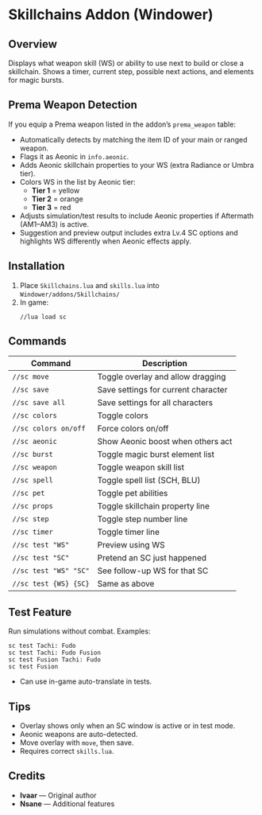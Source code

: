 

# Skillchains Addon (Windower)

## Overview
Displays what weapon skill (WS) or ability to use next to build or close a skillchain. Shows a timer, current step, possible next actions, and elements for magic bursts.

## Prema Weapon Detection
If you equip a Prema weapon listed in the addon’s `prema_weapon` table:

- Automatically detects by matching the item ID of your main or ranged weapon.
- Flags it as Aeonic in `info.aeonic`.
- Adds Aeonic skillchain properties to your WS (extra Radiance or Umbra tier).
- Colors WS in the list by Aeonic tier:
  - **Tier 1** = yellow  
  - **Tier 2** = orange  
  - **Tier 3** = red
- Adjusts simulation/test results to include Aeonic properties if Aftermath (AM1–AM3) is active.
- Suggestion and preview output includes extra Lv.4 SC options and highlights WS differently when Aeonic effects apply.

## Installation
1. Place `Skillchains.lua` and `skills.lua` into `Windower/addons/Skillchains/`
2. In game:  
   ```
   //lua load sc
   ```

## Commands
| Command | Description |
| ------- | ----------- |
| `//sc move` | Toggle overlay and allow dragging |
| `//sc save` | Save settings for current character |
| `//sc save all` | Save settings for all characters |
| `//sc colors` | Toggle colors |
| `//sc colors on/off` | Force colors on/off |
| `//sc aeonic` | Show Aeonic boost when others act |
| `//sc burst` | Toggle magic burst element list |
| `//sc weapon` | Toggle weapon skill list |
| `//sc spell` | Toggle spell list (SCH, BLU) |
| `//sc pet` | Toggle pet abilities |
| `//sc props` | Toggle skillchain property line |
| `//sc step` | Toggle step number line |
| `//sc timer` | Toggle timer line |
| `//sc test "WS"` | Preview using WS |
| `//sc test "SC"` | Pretend an SC just happened |
| `//sc test "WS" "SC"` | See follow-up WS for that SC |
| `//sc test {WS} {SC}` | Same as above |

## Test Feature
Run simulations without combat. Examples:
```
sc test Tachi: Fudo
sc test Tachi: Fudo Fusion
sc test Fusion Tachi: Fudo
sc test Fusion
```
- Can use in-game auto-translate in tests.

## Tips
- Overlay shows only when an SC window is active or in test mode.
- Aeonic weapons are auto-detected.
- Move overlay with `move`, then save.
- Requires correct `skills.lua`.

## Credits
- **Ivaar** — Original author  
- **Nsane** — Additional features
